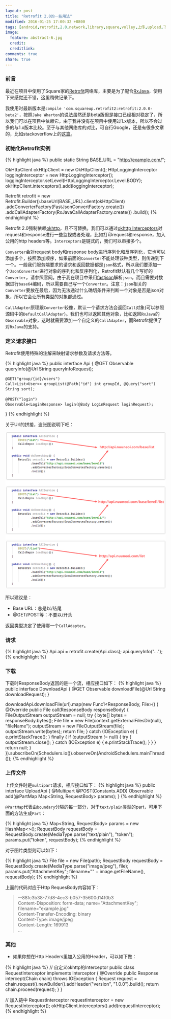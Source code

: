 ```yaml
---
layout: post
title: "Retrofit 2.0的一些用法"
modified: 2016-01-25 17:00:32 +0800
tags: [android,retrofit,2.0,network,library,square,volley,上传,upload,下载,download]
image:
  feature: abstract-6.jpg
  credit:
  creditlink:
comments: true
share: true
---
```

### 前言
最近在项目中使用了Square家的[Retrofit](http://square.github.io/retrofit/)网络库，主要是为了配合[RxJava](https://github.com/ReactiveX/RxJava)，使用下来感觉还不错，这里稍微记录下。

我使用时最新版本是`compile 'com.squareup.retrofit2:retrofit:2.0.0-beta2'`，按照`Jake Wharton`的说法虽然还是beta版但是接口已经相对稳定了，所以我们可以在项目中依赖它。由于我并没有在项目中使用过1.x版本，所以不会过多的与1.x版本比较。至于与其他网络库的对比，可自行Google，还是有很多文章的，比如stackoverflow上的[这篇](http://stackoverflow.com/questions/16902716/comparison-of-android-networking-libraries-okhttp-retrofit-volley#)。

### 初始化Retrofit实例
{% highlight java %}
public static String BASE_URL = "http://example.com/";

OkHttpClient okHttpClient = new OkHttpClient();
HttpLoggingInterceptor loggingInterceptor = new HttpLoggingInterceptor();
loggingInterceptor.setLevel(HttpLoggingInterceptor.Level.BODY);
okHttpClient.interceptors().add(loggingInterceptor);

Retrofit retrofit = new Retrofit.Builder().baseUrl(BASE_URL).client(okHttpClient)
                .addConverterFactory(FastJsonConvertFactory.create())
                .addCallAdapterFactory(RxJavaCallAdapterFactory.create())
                .build();
{% endhighlight %}

Retrofit 2.0强制依赖[okhttp](https://github.com/square/okhttp)，且不可替换。我们可以通过[okhttp Interceptors](https://github.com/square/okhttp/wiki/Interceptors)对request和response进行一些监视或者处理，比如打印request和response，加入公用的http headers等。`Interceptors`是链式的，我们可以串接多个。

`Converter`会对request body和response body进行序列化和反序列化，它也可以添加多个，按照添加顺序，如果前面的`Converter`不能处理该种类型，则传递到下一个。一般我们服务端要求的请求和返回数据都是`json`格式，所以我们要添加一个`JsonConverter`进行对象的序列化和反序列化，Retrofit默认有几个写好的`Converter`，请参照官网。由于我在项目中采用[fastjson](https://github.com/alibaba/fastjson)解析`json`，而且需要对数据进行`base64`编码，所以需要自己写一个`Converter`。注意：`json`相关的`Converter`要放在最后，因为无法通过什么确切条件来判断一个对象是否是json对象，所以它会让所有类型的对象都通过。

`CallAdapter`原理跟`Converter`较像，默认一个请求方法会返回`Call`对象(可以参照源码中的`DefaultCallAdapter`)。我们也可以返回其他对象，比如返回`RxJava`的`Observable`对象，这时就需要添加一个自定义的`CallAdapter`，而Retrofit提供了对`RxJava`的支持。

### 定义请求接口
Retrofit使用特殊的注解来映射请求参数及请求方法等。

{% highlight java %}
public interface Api {
	@GET
	Observable<QueryInfoResponse> queryInfo(@Url String queryInfoRequest);
	
	@GET("group/{id}/users")
  	Call<List<User>> groupList(@Path("id") int groupId, @Query("sort") String sort);
	
	@POST("login")
  	Observable<LoginResponse> login(@Body LoginRequest loginRequest);
}
{% endhighlight %}

关于Url的拼接，盗张图说明下吧：

![url](/images/postimgs/urljoint.png)

所以建议是：

- Base URL：总是以/结尾
- @GET/POST等：不要以/开头

返回类型决定了使用哪一个`CallAdapter`。

### 请求
{% highlight java %}
Api api = retrofit.create(Api.class);
api.queryInfo("...");
{% endhighlight %}

### 下载
下载时ResponseBody返回的是一个流，相应接口如下：
{% highlight java %}
public interface DownloadApi {
	@GET
	Observable<ResponseBody> downloadFile(@Url String downloadRequest);
}

downloadApi.downloadFile(url).map(new Func1<ResponseBody, File>() {
  @Override
  public File call(ResponseBody responseBody) {
      FileOutputStream outputStream = null;
      try {
          byte[] bytes = responseBody.bytes();
          File file = new File(context.getExternalFilesDir(null), "fileName");
          outputStream = new FileOutputStream(file);
          outputStream.write(bytes);
          return file;
      } catch (IOException e) {
          e.printStackTrace();
      } finally {
          if (outputStream != null) {
              try {
                  outputStream.close();
              } catch (IOException e) {
                  e.printStackTrace();
              }
          }
      }
      return null;
  }
}).subscribeOn(Schedulers.io()).observeOn(AndroidSchedulers.mainThread());
{% endhighlight %}

### 上传文件
上传文件时是`multipart`请求，相应接口如下：
{% highlight java %}
public interface UploadApi {
	@Multipart
  	@POST(Constants.ADD)
  	Observable<BlankDataResponse> add(@PartMap Map<String, RequestBody> 	params);
}
{% endhighlight %}

`@PartMap`代表由`boundary`分隔的每一部分，对于`text/plain`类型的part，可用下面的方法生成`Part`：

{% highlight java %}
Map<String, RequestBody> params = new HashMap<>();
RequestBody requestBody = RequestBody.create(MediaType.parse("text/plain"), "token");
params.put("token", requestBody);
{% endhighlight %}

对于图片类型则可以如下：

{% highlight java %}
File file = new File(path);
RequestBody requestBody = RequestBody.create(MediaType.parse("image/jpeg"), file);
params.put("AttachmentKey\"; filename=\"" + image.getFileName(), requestBody);
{% endhighlight %}

上面的代码对应于Http RequesBody内容如下：

> --88fc3b38-77d8-4ec3-b057-35600d14f0b3    
> Content-Disposition: form-data; name="AttachmentKey"; filename="example.jpg"    
> Content-Transfer-Encoding: binary    
> Content-Type: image/jpeg    
> Content-Length: 169913    
> ...

### 其他
- 如果你想在Http Headers里加入公用的Header，可以如下做：

{% highlight java %}
// 自定义okhttp的Interceptor
public class RequestInterceptor implements Interceptor {
    @Override
    public Response intercept(Chain chain) throws IOException {
        Request request = chain.request().newBuilder().addHeader("version", 				"1.0.0").build();
        return chain.proceed(request);
    }
}

// 加入链中
RequestInterceptor requestInterceptor = new RequestInterceptor();
okHttpClient.interceptors().add(requestInterceptor);
{% endhighlight %}







